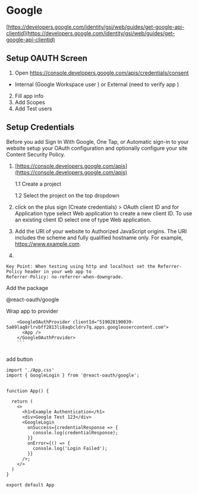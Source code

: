 # Google

[https://developers.google.com/identity/gsi/web/guides/get-google-api-clientid](https://developers.google.com/identity/gsi/web/guides/get-google-api-clientid)

## Setup OAUTH Screen

1. Open https://console.developers.google.com/apis/credentials/consent

- Internal (Google Workspace user ) or External (need to verify app )

2. Fill app info
3. Add Scopes
4. Add Test users

## Setup Credentials

Before you add Sign In With Google, One Tap, or Automatic sign-in to your website setup your OAuth configuration and optionally configure your site Content Security Policy.

1. [https://console.developers.google.com/apis](https://console.developers.google.com/apis)

   1.1 Create a project

   1.2 Select the project on the top dropdown

2. click on the plus sign (Create credentials) > OAuth client ID and for Application type select Web application to create a new client ID. To use an existing client ID select one of type Web application.
3. Add the URI of your website to Authorized JavaScript origins. The URI includes the scheme and fully qualified hostname only. For example, https://www.example.com.
4.

```
Key Point: When testing using http and localhost set the Referrer-Policy header in your web app to
Referrer-Policy: no-referrer-when-downgrade.
```

Add the package

@react-oauth/google

Wrap app to provider

````
    <GoogleOAuthProvider clientId="519028190039-5a09laq8rlrvbff2813li8aqbcldrv7q.apps.googleusercontent.com">
      <App />
    </GoogleOAuthProvider>
    ```


````

add button

```
import './App.css'
import { GoogleLogin } from '@react-oauth/google';


function App() {

  return (
    <>
      <h1>Example Authentication</h1>
      <div>Google Test 123</div>
      <GoogleLogin
        onSuccess={credentialResponse => {
          console.log(credentialResponse);
        }}
        onError={() => {
          console.log('Login Failed');
        }}
      />;
    </>
  )
}

export default App

```
